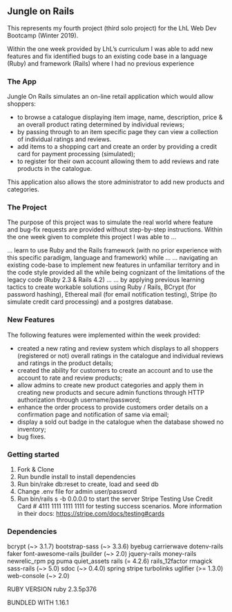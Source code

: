 ## Jungle on Rails

This represents my fourth project (third solo project) for the LhL Web Dev Bootcamp (Winter 2019).

Within the one week provided by LhL’s curriculum I was able to add new features and fix identified bugs to an existing code base in a language (Ruby) and framework (Rails) where I had no previous experience

### The App
Jungle On Rails simulates an on-line retail application which would allow shoppers:

* to browse a catalogue displaying item image, name, description, price & an overall product rating determined by individual reviews;
* by passing through to an item specific page they can view a collection of individual ratings and reviews.
* add items to a shopping cart and create an order by providing a credit card for payment processing (simulated);
* to register for their own account allowing them to add reviews and rate products in the catalogue.

This application also allows the store administrator to add new products and categories.

### The Project

The purpose of this project was to simulate the real world where feature and bug-fix requests are provided without step-by-step instructions. Within the one week given to complete this project I was able to …

  … learn to use Ruby and the Rails framework (with no prior experience with this specific paradigm, language and framework) while …
  … navigating an existing code-base to implement new features in unfamiliar territory and in the code style provided all the while being cognizant of the limitations of the legacy code (Ruby 2.3 & Rails 4.2) … 
  … by applying previous learning tactics to create workable solutions using Ruby / Rails, BCrypt (for password hashing), Ethereal mail (for email notification testing), Stripe (to simulate credit card processing) and a postgres database.

### New Features
The following features were implemented within the week provided:

* created a new rating and review system which displays to all shoppers (registered or not) overall ratings in the catalogue and individual reviews and ratings in the product details;
* created the ability for customers to create an account and to use the account to rate and review products;
* allow admins to create new product categories and apply them in creating new products and secure admin functions through HTTP authorization through username/password;
* enhance the order process to provide customers order details on a confirmation page and notification of same via email;
* display a sold out badge in the catalogue when the database showed no inventory;
* bug fixes.

### Getting started
1.	Fork & Clone
2.	Run bundle install to install dependencies
3.	Run bin/rake db:reset to create, load and seed db
4.	Change .env file for admin user/password
5.	Run bin/rails s -b 0.0.0.0 to start the server
Stripe Testing
Use Credit Card # 4111 1111 1111 1111 for testing success scenarios.
More information in their docs: https://stripe.com/docs/testing#cards

### Dependencies
  bcrypt (~> 3.1.7)
  bootstrap-sass (~> 3.3.6)
  byebug
  carrierwave
  dotenv-rails
  faker
  font-awesome-rails
  jbuilder (~> 2.0)
  jquery-rails
  money-rails
  newrelic_rpm
  pg
  puma
  quiet_assets
  rails (= 4.2.6)
  rails_12factor
  rmagick
  sass-rails (~> 5.0)
  sdoc (~> 0.4.0)
  spring
  stripe
  turbolinks
  uglifier (>= 1.3.0)
  web-console (~> 2.0)

RUBY VERSION
   ruby 2.3.5p376

BUNDLED WITH
   1.16.1
